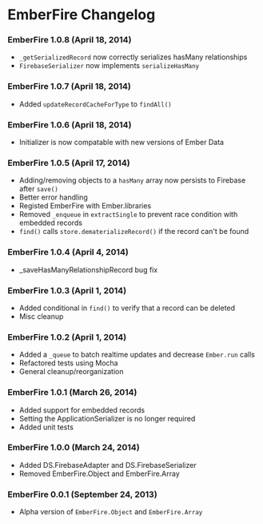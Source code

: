 # EmberFire Changelog

### EmberFire 1.0.8 (April 18, 2014)

* `_getSerializedRecord` now correctly serializes hasMany relationships
* `FirebaseSerializer` now implements `serializeHasMany`

### EmberFire 1.0.7 (April 18, 2014)

* Added `updateRecordCacheForType` to `findAll()`

### EmberFire 1.0.6 (April 18, 2014)

* Initializer is now compatable with new versions of Ember Data

### EmberFire 1.0.5 (April 17, 2014)

* Adding/removing objects to a `hasMany` array now persists to Firebase after `save()`
* Better error handling
* Registed EmberFire with Ember.libraries
* Removed `_enqueue` in `extractSingle` to prevent race condition with embedded records
* `find()` calls `store.dematerializeRecord()` if the record can't be found

### EmberFire 1.0.4 (April 4, 2014)

* _saveHasManyRelationshipRecord bug fix

### EmberFire 1.0.3 (April 1, 2014)

* Added conditional in `find()` to verify that a record can be deleted
* Misc cleanup

### EmberFire 1.0.2 (April 1, 2014)

* Added a `_queue` to batch realtime updates and decrease `Ember.run` calls
* Refactored tests using Mocha
* General cleanup/reorganization

### EmberFire 1.0.1 (March 26, 2014)

* Added support for embedded records
* Setting the ApplicationSerializer is no longer required
* Added unit tests

### EmberFire 1.0.0 (March 24, 2014)

* Added DS.FirebaseAdapter and DS.FirebaseSerializer
* Removed EmberFire.Object and EmberFire.Array

### EmberFire 0.0.1 (September 24, 2013)

* Alpha version of `EmberFire.Object` and `EmberFire.Array`